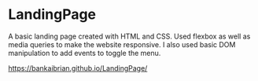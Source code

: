 # LandingPage

A basic landing page created with HTML and CSS. Used flexbox as well as media queries to make the website responsive. I also used basic DOM manipulation to add events to toggle the menu.

https://bankaibrian.github.io/LandingPage/
